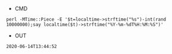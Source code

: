 - CMD

```
perl -MTime::Piece -E '$t=localtime->strftime("%s")-int(rand 10000000);say localtime($t)->strftime("%Y-%m-%dT%H:%M:%S")'
```

- OUT

```
2020-06-14T13:44:52
```
